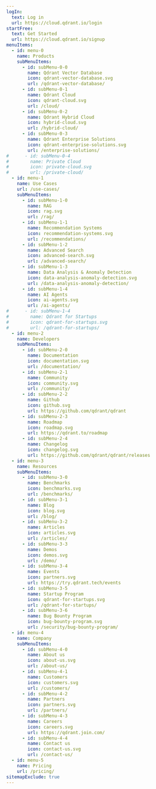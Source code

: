 ```yaml
---
logIn:
  text: Log in
  url: https://cloud.qdrant.io/login
startFree:
  text: Get Started
  url: https://cloud.qdrant.io/signup
menuItems:
  - id: menu-0
    name: Products
    subMenuItems:
      - id: subMenu-0-0
        name: Qdrant Vector Database
        icon: qdrant-vector-database.svg
        url: /qdrant-vector-database/
      - id: subMenu-0-1
        name: Qdrant Cloud
        icon: qdrant-cloud.svg
        url: /cloud/
      - id: subMenu-0-2
        name: Qdrant Hybrid Cloud
        icon: hybrid-cloud.svg
        url: /hybrid-cloud/
      - id: subMenu-0-3
        name: Qdrant Enterprise Solutions
        icon: qdrant-enterprise-solutions.svg
        url: /enterprise-solutions/
#      - id: subMenu-0-4
#        name: Private Cloud
#        icon: private-cloud.svg
#        url: /private-cloud/
  - id: menu-1
    name: Use Cases
    url: /use-cases/
    subMenuItems:
      - id: subMenu-1-0
        name: RAG
        icon: rag.svg
        url: /rag/
      - id: subMenu-1-1
        name: Recommendation Systems
        icon: recommendation-systems.svg
        url: /recommendations/
      - id: subMenu-1-2
        name: Advanced Search
        icon: advanced-search.svg
        url: /advanced-search/
      - id: subMenu-1-3
        name: Data Analysis & Anomaly Detection
        icon: data-analysis-anomaly-detection.svg
        url: /data-analysis-anomaly-detection/
      - id: subMenu-1-4
        name: AI Agents
        icon: ai-agents.svg
        url: /ai-agents/
#      - id: subMenu-1-4
#        name: Qdrant for Startups
#        icon: qdrant-for-startups.svg
#        url: /qdrant-for-startups/
  - id: menu-2
    name: Developers
    subMenuItems:
      - id: subMenu-2-0
        name: Documentation
        icon: documentation.svg
        url: /documentation/
      - id: subMenu-2-1
        name: Community
        icon: community.svg
        url: /community/
      - id: subMenu-2-2
        name: Github
        icon: github.svg
        url: https://github.com/qdrant/qdrant
      - id: subMenu-2-3
        name: Roadmap
        icon: roadmap.svg
        url: https://qdrant.to/roadmap
      - id: subMenu-2-4
        name: Changelog
        icon: changelog.svg
        url: https://github.com/qdrant/qdrant/releases
  - id: menu-3
    name: Resources
    subMenuItems:
      - id: subMenu-3-0
        name: Benchmarks
        icon: benchmarks.svg
        url: /benchmarks/
      - id: subMenu-3-1
        name: Blog
        icon: blog.svg
        url: /blog/
      - id: subMenu-3-2
        name: Articles
        icon: articles.svg
        url: /articles/
      - id: subMenu-3-3
        name: Demos
        icon: demos.svg
        url: /demo/
      - id: subMenu-3-4
        name: Events
        icon: partners.svg
        url: https://try.qdrant.tech/events
      - id: subMenu-3-5
        name: Startup Program
        icon: qdrant-for-startups.svg
        url: /qdrant-for-startups/
      - id: subMenu-3-6
        name: Bug Bounty Program
        icon: bug-bounty-program.svg
        url: /security/bug-bounty-program/
  - id: menu-4
    name: Company
    subMenuItems:
      - id: subMenu-4-0
        name: About us
        icon: about-us.svg
        url: /about-us/
      - id: subMenu-4-1
        name: Customers
        icon: customers.svg
        url: /customers/
      - id: subMenu-4-2
        name: Partners
        icon: partners.svg
        url: /partners/
      - id: subMenu-4-3
        name: Careers
        icon: careers.svg
        url: https://qdrant.join.com/
      - id: subMenu-4-4
        name: Contact us
        icon: contact-us.svg
        url: /contact-us/
  - id: menu-5
    name: Pricing
    url: /pricing/
sitemapExclude: true
---
```

